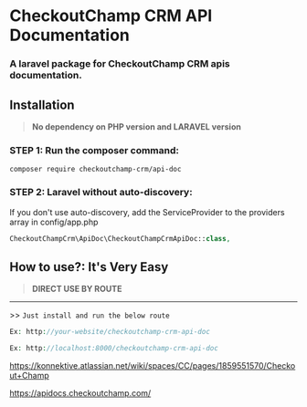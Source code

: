 # CheckoutChamp CRM API Documentation

### A laravel package for CheckoutChamp CRM apis documentation.

## Installation

> **No dependency on PHP version and LARAVEL version**

### STEP 1: Run the composer command:

```shell
composer require checkoutchamp-crm/api-doc
```

### STEP 2: Laravel without auto-discovery:

If you don't use auto-discovery, add the ServiceProvider to the providers array in config/app.php

```php
CheckoutChampCrm\ApiDoc\CheckoutChampCrmApiDoc::class,
```

## How to use?: It's Very Easy

> **DIRECT USE BY ROUTE**
---
<dl>
  <dt>>> <code>Just install and run the below route </span></code></dt>
</dl>

```php
Ex: http://your-website/checkoutchamp-crm-api-doc

Ex: http://localhost:8000/checkoutchamp-crm-api-doc
```


<a href="https://konnektive.atlassian.net/wiki/spaces/CC/pages/1859551570/Checkout+Champ">https://konnektive.atlassian.net/wiki/spaces/CC/pages/1859551570/Checkout+Champ</a>


<a href="https://apidocs.checkoutchamp.com/">https://apidocs.checkoutchamp.com/</a>
